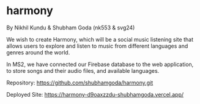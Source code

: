 # harmony
By Nikhil Kundu & Shubham Goda (nk553 & svg24)


We wish to create Harmony, which will be a social music listening site that allows users to
explore and listen to music from different languages and genres around the world.

In MS2, we have connected our Firebase database to the web application, to store songs and their audio files, and available languages.

Repository: https://github.com/shubhamgoda/harmony.git

Deployed Site: https://harmony-d9oaxzzdu-shubhamgoda.vercel.app/
